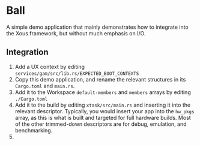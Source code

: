 # Ball

A simple demo application that mainly demonstrates how to integrate into the Xous framework,
but without much emphasis on I/O.

## Integration

1. Add a UX context by editing `services/gam/src/lib.rs/EXPECTED_BOOT_CONTEXTS`
2. Copy this demo application, and rename the relevant structures in its `Cargo.toml` and `main.rs`.
3. Add it to the Workspace `default-members` and `members` arrays by editing `./Cargo.toml`
4. Add it to the build by editing `xtask/src/main.rs` and inserting it into the relevant descriptor. Typically, you would insert your app into the `hw_pkgs` array, as this is what is built and targeted for full hardware builds. Most of the other trimmed-down descriptors are for debug, emulation, and benchmarking.
5. 